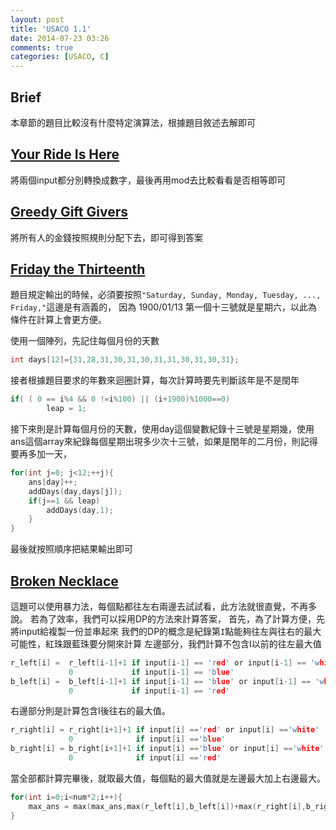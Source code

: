 ```yaml
---
layout: post
title: 'USACO 1.1'
date: 2014-07-23 03:26
comments: true
categories: [USACO, C]
---
```

Brief
-----
本章節的題目比較沒有什麼特定演算法，根據題目敘述去解即可

<!--more-->


[Your Ride Is Here](http://cerberus.delos.com:790/usacoprob2?a=23kbfvJXJab&S=ride)
-----------------
將兩個input都分別轉換成數字，最後再用mod去比較看看是否相等即可

[Greedy Gift Givers](http://cerberus.delos.com:790/usacoprob2?a=23kbfvJXJab&S=gift1)
------------------
將所有人的金錢按照規則分配下去，即可得到答案

[Friday the Thirteenth](http://cerberus.delos.com:790/usacoprob2?a=23kbfvJXJab&S=friday)
---------------------
題目規定輸出的時候，必須要按照`"Saturday, Sunday, Monday, Tuesday, ..., Friday,"`這邊是有涵義的，
因為 1900/01/13 第一個十三號就是星期六，以此為條件在計算上會更方便。

使用一個陣列，先記住每個月份的天數
``` c
int days[12]={31,28,31,30,31,30,31,31,30,31,30,31};
```
接者根據題目要求的年數來迴圈計算，每次計算時要先判斷該年是不是閏年
``` c
if( ( 0 == i%4 && 0 !=i%100) || (i+1900)%1000==0) 
		leap = 1;
``` 
接下來則是計算每個月份的天數，使用day這個變數紀錄十三號是星期幾，使用ans這個array來紀錄每個星期出現多少次十三號，如果是閏年的二月份，則記得要再多加一天，
``` c
for(int j=0; j<12;++j){
	ans[day]++;
	addDays(day,days[j]);
	if(j==1 && leap)
		addDays(day,1);
	}
}
```

最後就按照順序把結果輸出即可



[Broken Necklace](http://cerberus.delos.com:790/usacoprob2?a=23kbfvJXJab&S=beads)
---------------
這題可以使用暴力法，每個點都往左右兩邊去試試看，此方法就很直覺，不再多說。
若為了效率，我們可以採用DP的方法來計算答案，
首先，為了計算方便，先將input給複製一份並串起來
我們的DP的概念是紀錄第`I`點能夠往左與往右的最大可能性，紅珠跟藍珠要分開來計算
左邊部分，我們計算不包含I以前的往左最大值
``` c
r_left[i] =  r_left[i-1]+1 if input[i-1] == 'red' or input[i-1] == 'white'
             0             if input[i-1] == 'blue'
b_left[i] =  b_left[i-1]+1 if input[i-1] == 'blue' or input[i-1] == 'white'
             0             if input[i-1] == 'red'                      
```
右邊部分則是計算包含I後往右的最大值。
``` c
r_right[i] = r_right[i+1]+1 if input[i] =='red' or input[i] =='white'
             0              if input[i] =='blue'
b_right[i] = b_right[i+1]+1 if input[i] =='blue' or input[i] =='white'
             0              if input[i] =='red'             
```
當全部都計算完畢後，就取最大值，每個點的最大值就是左邊最大加上右邊最大。
``` c
for(int i=0;i<num*2;i++){
    max_ans = max(max_ans,max(r_left[i],b_left[i])+max(r_right[i],b_right[i]));
}

```
